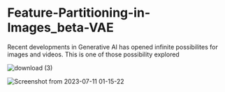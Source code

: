# Feature-Partitioning-in-Images_beta-VAE
Recent developments in Generative AI has opened infinite possibilites for images and videos. This is one of those possibility explored


![download (3)](https://github.com/Pandey-utkarsh/Feature-Partitioning-in-Images_beta-VAE/assets/91661580/fa4d4db3-1862-41d8-9596-9517c41da381)



![Screenshot from 2023-07-11 01-15-22](https://github.com/Pandey-utkarsh/Feature-Partitioning-in-Images_beta-VAE/assets/91661580/56359c44-81fa-458f-b3c2-3731c8faa8ce)
